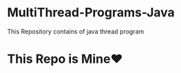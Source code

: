 # MultiThread-Programs-Java
This Repository contains of java thread program

<h1> This Repo is Mine❤️</h1>

